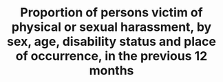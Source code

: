 ---
data_non_statistical: true
goal_meta_link: http://unstats.un.org/sdgs/files/metadata-compilation/Metadata-Goal-11.pdf
goal_meta_link_page: 26
graph: null
graph_status_notes: checking
graph_title: Proportion of persons victim of physical or sexual harassment, by sex,
  age, disability status and place of occurrence, in the previous 12 months
graph_type: null
graph_type_description: null
has_metadata: true
indicator: 11.7.2
indicator_definition: Number of girls and women aged 15+ who were subjected to physical
  or sexual harassment in the last 12 months, as percentage of all women aged 15+,
  disaggregated by perpetrator and place of occurrence (of latest episode). Many international
  bodies, national legislatures and courts have prohibited sexual harassment but there
  is no agreed universal definition of the term.[1] Most existing studies about sexual
  harassment are focused on working life or educational environments and measure unwelcome
  and unwanted sexual acts.[1,2] Because of the lack of universal definition, data
  for this indicator are not comparable. Currently, comparable data exist only for
  the 28 European Union countries (see below for more details on existing measures).
indicator_name: Proportion of persons victim of physical or sexual harassment, by
  sex, age, disability status and place of occurrence, in the previous 12 months
indicator_sort_order: 11.07.02
indicator_variable: null
layout: indicator
permalink: /11-7-2/
published: true
rationale_interpretation: "Sexual harassment is a violation of women's human rights\
  \ and a prohibited form of violence against women in many countries.[4] Sexually\
  \ harassing conduct causes devastating physical and psychological injuries to a\
  \ large percentage of women in workplaces around the world. In urban and rural areas,\
  \ developed or developing countries, women and girls are constantly subjected to\
  \ these forms of violence on streets, on public transport, in shopping centres and\
  \ in public parks, in and around schools and workplaces, in public sanitation facilities\
  \ and water and food distribution sites, or in their own neighborhoods. Such harassment\
  \ reinforces the subordination of women to men in society, violates women's dignity\
  \ and creates a health and safety hazard in public spaces. \nIf women and girls\
  \ are to enjoy a life free from violence, policymakers need to ensure that public\
  \ spaces are free from any form of violence, including sexual harassment."
reporting_status: notstarted
sdg_goal: 11
source_active_1: true
source_notes_1: null
source_title_1: null
target: By 2030, provide universal access to safe, inclusive and accessible, green
  and public spaces, in particular for women and children, older persons and persons
  with disabilities.
target_id: '11.7'
title: Proportion of persons victim of physical or sexual harassment, by sex, age,
  disability status and place of occurrence, in the previous 12 months
un_custodial_agency: 'UNOCD (Partnering Agencies: UN Women, UN Habitat)'
un_designated_tier: '3'
variable_description: null
variable_notes: null
---